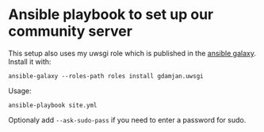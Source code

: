 Ansible playbook to set up our community server
===============================================

This setup also uses my uwsgi role which is published in the [ansible galaxy](https://galaxy.ansible.com/).
Install it with:

    ansible-galaxy --roles-path roles install gdamjan.uwsgi


Usage:

    ansible-playbook site.yml

Optionaly add `--ask-sudo-pass` if you need to enter a password for sudo.
